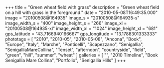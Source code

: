 +++
title = "Green wheat field with grass"
description = "Green wheat field on a hill with grass in the foreground."
date = "2010-05-08T16:49:35.000"
image = "20100508@164935"
image_s = "20100508@164935-s"
image_width_s = "400"
image_height_s = "266"
image_xl = "20100508@164935-xl"
image_width_xl = "1024"
image_height_xl = "681"
gps_latitude = "43.7166940166667"
gps_longitude = "13.1788301333333"
phototags = [ "2010", "2010-05", "2010-05-08", "Ancona", "Book", "Europe", "Italy", "Marche", "Ponticelli", "Scapezzano", "Senigallia", "SenigalliaMareCollina", "Tenset", "afternoon", "countryside", "field", "green", "hill", "summer", "wheat" ]
galleries = [ "", "2010 Timeline", "Book Senigallia Mare Collina", "Portfolio", "Senigallia Hills" ]
+++
